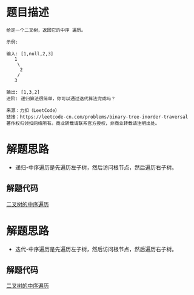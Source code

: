 # 题目描述 

```
给定一个二叉树，返回它的中序 遍历。

示例:

输入: [1,null,2,3]
   1
    \
     2
    /
   3

输出: [1,3,2]
进阶: 递归算法很简单，你可以通过迭代算法完成吗？

来源：力扣（LeetCode）
链接：https://leetcode-cn.com/problems/binary-tree-inorder-traversal
著作权归领扣网络所有。商业转载请联系官方授权，非商业转载请注明出处。
```

# 解题思路
* 递归-中序遍历是先遍历左子树，然后访问根节点，然后遍历右子树。


## 解题代码

[二叉树的中序遍历](94-my.py)

# 解题思路
* 迭代-中序遍历是先遍历左子树，然后访问根节点，然后遍历右子树。


## 解题代码

[二叉树的中序遍历](94-ans.py)

 

 
